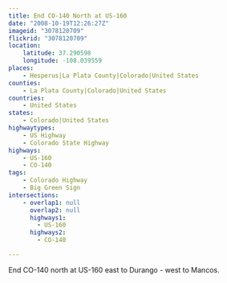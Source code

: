 ```yaml
---
title: End CO-140 North at US-160
date: "2008-10-19T12:26:27Z"
imageid: "3078120709"
flickrid: "3078120709"
location:
    latitude: 37.290598
    longitude: -108.039559
places:
    - Hesperus|La Plata County|Colorado|United States
counties:
    - La Plata County|Colorado|United States
countries:
    - United States
states:
    - Colorado|United States
highwaytypes:
    - US Highway
    - Colorado State Highway
highways:
    - US-160
    - CO-140
tags:
    - Colorado Highway
    - Big Green Sign
intersections:
    - overlap1: null
      overlap2: null
      highways1:
        - US-160
      highways2:
        - CO-140

---
```

End CO-140 north at US-160 east to Durango - west to Mancos.